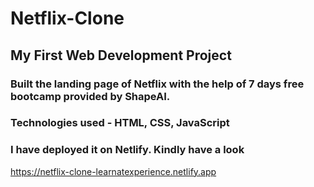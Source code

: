 # Netflix-Clone
## My First Web Development Project
### Built the landing page of Netflix with the help of 7 days free bootcamp provided by ShapeAI.
### Technologies used - HTML, CSS, JavaScript
### I have deployed it on Netlify. Kindly have a look
https://netflix-clone-learnatexperience.netlify.app

